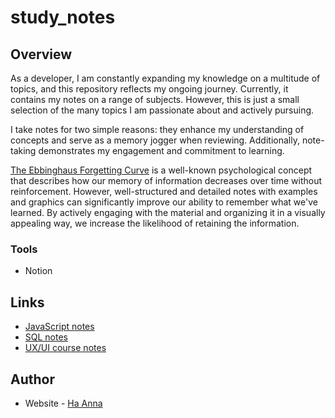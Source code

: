 # study_notes

## Overview

As a developer, I am constantly expanding my knowledge on a multitude of topics, and this repository reflects my ongoing journey. Currently, it contains my notes on a range of subjects. However, this is just a small selection of the many topics I am passionate about and actively pursuing.

I take notes for two simple reasons: they enhance my understanding of concepts and serve as a memory jogger when reviewing. Additionally, note-taking demonstrates my engagement and commitment to learning.

[The Ebbinghaus Forgetting Curve](https://practicalpie.com/ebbinghaus-forgetting-curve/) is a well-known psychological concept that describes how our memory of information decreases over time without reinforcement. However, well-structured and detailed notes with examples and graphics can significantly improve our ability to remember what we've learned. By actively engaging with the material and organizing it in a visually appealing way, we increase the likelihood of retaining the information.

### Tools

- Notion

## Links

- [JavaScript notes](https://its-haanna.github.io/study_notes/JS_notes/)
- [SQL notes](https://its-haanna.github.io/study_notes/SQL_notes/)
- [UX/UI course notes](https://its-haanna.github.io/study_notes/UX:UI_course_notes)

## Author

- Website - [Ha Anna](https://haanna.com)
